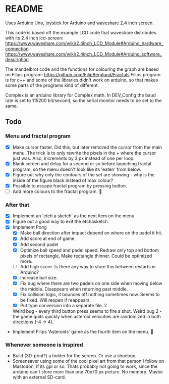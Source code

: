 # README

Uses Arduino Uno, [joystick](https://arduinogetstarted.com/tutorials/arduino-joystick) for Arduino and [waveshare 2.4 inch screen](https://www.waveshare.com/2.4inch-lcd-module.htm).

This code is based off the example LCD code that waveshare distributes with its 2.4 inch lcd-screen:
https://www.waveshare.com/wiki/2.4inch_LCD_Module#Arduino_hardware_connection
https://www.waveshare.com/wiki/2.4inch_LCD_Module#Arduino_software_description

The mandelbrot code and the functions for colouring the graph are based on Filips program:
https://github.com/FilipBerglund/Fractals
Filips program is for c++ and some of the libraries didn't work on arduino, so that makes some parts of the programs 
kind of different.

Complex is an arduino library for Complex math. 
In DEV_Config the baud rate is set to 115200 bit/second, so the serial monitor needs to be set to the same. 

## Todo

### Menu and fractal program
- [X] Make cursor faster. Did this, but later removed the cursor from the main menu. The trick is to only rewrite the pixels in the + where the cursor just was. Also, increments by 3 px instead of one per loop.
- [X] Blank screen and delay for a second or so before launching fractal program, so the menu doesn't look like its 'eaten' from below.
- [X] Figure out why only the contours of the set are showing - why is the inside of the figure black instead of max colour?
- [X] Possible to escape fractal program by pressing button.
- [ ] Add more colours to the fractal program. :art:

### After that
- [X] Implement an 'etch a sketch' as the next item on the menu.
- [X] Figure out a good way to exit the etchasketch.
- [X] Implement Pong
  - [X] Make ball direction after impact depend on where on the padel it hit.
  - [X] Add score at end of game.
  - [X] Add second padel
  - [X] Optimize ball speed and padel speed. Redraw only top and bottom pixels of rectangle. Make rectangle thinner. Could be optimized more. 
  - [ ] Add high score. Is there any way to store this between restarts in Arduino? 
  - [X] Increase ball size.
  - [X] Fix bug where there are two padels on one side when moving below the middle. Disappears when returning past middle.
  - [X] Fix collision logic, it bounces off nothing sometimes now. Seems to be fixed. Will reopen if reappears. 
  - [X] Put type conversion into a separate file. 2

  Weird bug - every third button press seems to fire a shot. 
  Weird bug 2 - the game quits quickly when asteroid velocities are randomized in both directions (-4 -> 4). 
  
- Implement Filips 'Asteroids' game as the fourth item on the menu.
:milky_way:
### Whenever someone is inspired
- Build (3D-print?) a holder for the screen. Or use a shoebox.
- Screensaver using some of the cool pixel art from that person I follow on Mastodon, if its gpl or so. Thats probably not going to work, since the arduino can't store more than one 70x70 px picture. No memory.
Maybe with an external SD-card. 
